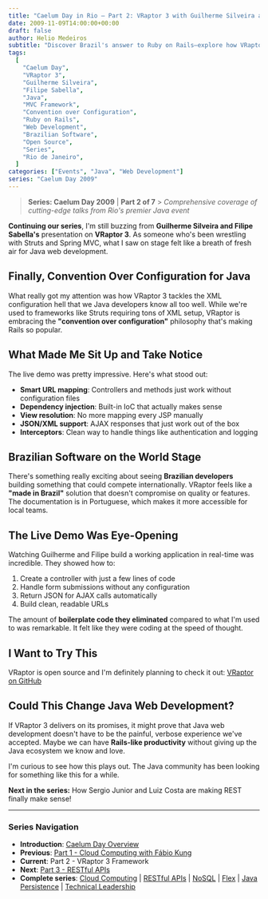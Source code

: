 ```yaml
---
title: "Caelum Day in Rio – Part 2: VRaptor 3 with Guilherme Silveira and Filipe Sabella"
date: 2009-11-09T14:00:00+00:00
draft: false
author: Helio Medeiros
subtitle: "Discover Brazil's answer to Ruby on Rails—explore how VRaptor 3's convention-over-configuration philosophy and annotation-driven approach makes Java web development feel surprisingly elegant and productive"
tags:
  [
    "Caelum Day",
    "VRaptor 3",
    "Guilherme Silveira",
    "Filipe Sabella",
    "Java",
    "MVC Framework",
    "Convention over Configuration",
    "Ruby on Rails",
    "Web Development",
    "Brazilian Software",
    "Open Source",
    "Series",
    "Rio de Janeiro",
  ]
categories: ["Events", "Java", "Web Development"]
series: "Caelum Day 2009"
---
```


> **Series: Caelum Day 2009** | **Part 2 of 7** > _Comprehensive coverage of cutting-edge talks from Rio's premier Java event_

**Continuing our series**, I'm still buzzing from **Guilherme Silveira and Filipe Sabella's** presentation on **VRaptor 3**. As someone who's been wrestling with Struts and Spring MVC, what I saw on stage felt like a breath of fresh air for Java web development.

## Finally, Convention Over Configuration for Java

What really got my attention was how VRaptor 3 tackles the XML configuration hell that we Java developers know all too well. While we're used to frameworks like Struts requiring tons of XML setup, VRaptor is embracing the **"convention over configuration"** philosophy that's making Rails so popular.

## What Made Me Sit Up and Take Notice

The live demo was pretty impressive. Here's what stood out:

- **Smart URL mapping**: Controllers and methods just work without configuration files
- **Dependency injection**: Built-in IoC that actually makes sense
- **View resolution**: No more mapping every JSP manually
- **JSON/XML support**: AJAX responses that just work out of the box
- **Interceptors**: Clean way to handle things like authentication and logging

## Brazilian Software on the World Stage

There's something really exciting about seeing **Brazilian developers** building something that could compete internationally. VRaptor feels like a **"made in Brazil"** solution that doesn't compromise on quality or features. The documentation is in Portuguese, which makes it more accessible for local teams.

## The Live Demo Was Eye-Opening

Watching Guilherme and Filipe build a working application in real-time was incredible. They showed how to:

1. Create a controller with just a few lines of code
2. Handle form submissions without any configuration
3. Return JSON for AJAX calls automatically
4. Build clean, readable URLs

The amount of **boilerplate code they eliminated** compared to what I'm used to was remarkable. It felt like they were coding at the speed of thought.

## I Want to Try This

VRaptor is open source and I'm definitely planning to check it out:
[VRaptor on GitHub](https://github.com/caelum/vraptor)

## Could This Change Java Web Development?

If VRaptor 3 delivers on its promises, it might prove that Java web development doesn't have to be the painful, verbose experience we've accepted. Maybe we can have **Rails-like productivity** without giving up the Java ecosystem we know and love.

I'm curious to see how this plays out. The Java community has been looking for something like this for a while.

**Next in the series:** How Sergio Junior and Luiz Costa are making REST finally make sense!

---

### **Series Navigation**

- **Introduction**: [Caelum Day Overview](../2009-11-07-caelum-day-intro/)
- **Previous**: [Part 1 - Cloud Computing with Fábio Kung](../2009-11-08-caelum-day-part1-cloud-fabio-kung/)
- **Current**: Part 2 - VRaptor 3 Framework
- **Next**: [Part 3 - RESTful APIs](../2009-11-10-caelum-day-part3-restful-apis/)
- **Complete series**: [Cloud Computing](../2009-11-08-caelum-day-part1-cloud-fabio-kung/) | [RESTful APIs](../2009-11-10-caelum-day-part3-restful-apis/) | [NoSQL](../2009-11-11-caelum-day-part4-nosql/) | [Flex](../2009-11-12-caelum-day-part5-flex/) | [Java Persistence](../2009-11-13-caelum-day-part6-java-persistence/) | [Technical Leadership](../2009-11-14-caelum-day-final-leadership-phillip-calcado/)
